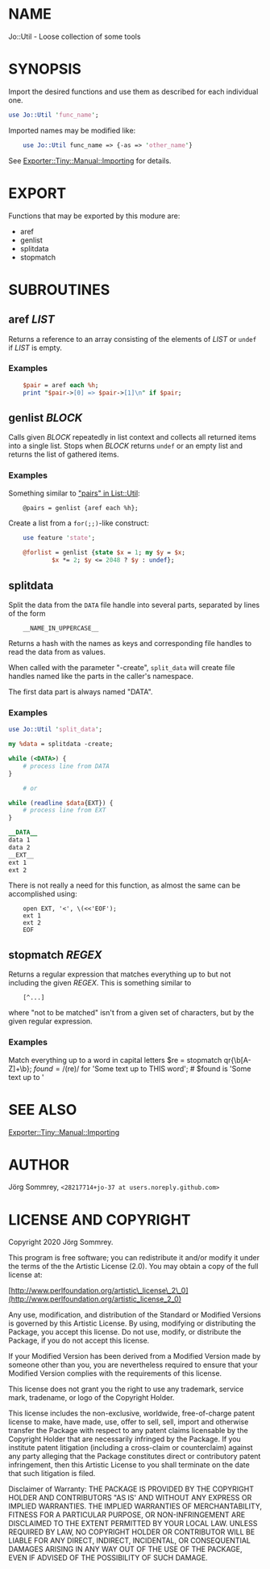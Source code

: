 # NAME

Jo::Util - Loose collection of some tools

# SYNOPSIS

Import the desired functions and use them as described for each
individual one.

```perl
use Jo::Util 'func_name';
```

Imported names may be modified like:

```perl
    use Jo::Util func_name => {-as => 'other_name'}
```

See [Exporter::Tiny::Manual::Importing](https://metacpan.org/pod/Exporter::Tiny::Manual::Importing) for details.

# EXPORT

Functions that may be exported by this modure are:

- aref
- genlist
- splitdata
- stopmatch

# SUBROUTINES

## aref _LIST_

Returns a reference to an array consisting of the elements of _LIST_
or `undef` if _LIST_ is empty.

### Examples

```perl
    $pair = aref each %h;
    print "$pair->[0] => $pair->[1]\n" if $pair;
```

## genlist _BLOCK_

Calls given _BLOCK_ repeatedly in list context and collects all
returned items into a single list.
Stops when _BLOCK_ returns `undef` or an empty list and returns the
list of gathered items.

### Examples

Something similar to ["pairs" in List::Util](https://metacpan.org/pod/List::Util#pairs):

```
    @pairs = genlist {aref each %h};
```

Create a list from a `for(;;)`-like construct:

```perl
    use feature 'state';
    
    @forlist = genlist {state $x = 1; my $y = $x;
            $x *= 2; $y <= 2048 ? $y : undef};
```

## splitdata

Split the data from the `DATA` file handle into several parts,
separated by lines of the form

```
    __NAME_IN_UPPERCASE__
```

Returns a hash with the names as keys and corresponding file handles to
read the data from as values.

When called with the parameter "-create", `split_data` will create file
handles named like the parts in the caller's namespace.

The first data part is always named "DATA".

### Examples

```perl
use Jo::Util 'split_data';

my %data = splitdata -create;

while (<DATA>) {
    # process line from DATA
}

    # or

while (readline $data{EXT}) {
    # process line from EXT
}

__DATA__
data 1
data 2
__EXT__
ext 1
ext 2
```

There is not really a need for this function, as almost the same can be
accomplished using:

```
    open EXT, '<', \(<<'EOF');
    ext 1
    ext 2
    EOF
```

## stopmatch _REGEX_

Returns a regular expression that matches everything up to but not
including the given _REGEX_.
This is something similar to

```
    [^...]
```

where "not to be matched" isn't from a given set of characters, but by
the given regular expression.

### Examples

Match everything up to a word in capital letters
	$re = stopmatch qr{\\b\[A-Z\]+\\b};
	$found = /($re)/ for 'Some text up to THIS word';
	# $found is 'Some text up to '

# SEE ALSO

[Exporter::Tiny::Manual::Importing](https://metacpan.org/pod/Exporter::Tiny::Manual::Importing)

# AUTHOR

Jörg Sommrey, `<28217714+jo-37 at users.noreply.github.com>`

# LICENSE AND COPYRIGHT

Copyright 2020 Jörg Sommrey.

This program is free software; you can redistribute it and/or modify it
under the terms of the the Artistic License (2.0). You may obtain a
copy of the full license at:

[http://www.perlfoundation.org/artistic\_license\_2\_0](http://www.perlfoundation.org/artistic_license_2_0)

Any use, modification, and distribution of the Standard or Modified
Versions is governed by this Artistic License. By using, modifying or
distributing the Package, you accept this license. Do not use, modify,
or distribute the Package, if you do not accept this license.

If your Modified Version has been derived from a Modified Version made
by someone other than you, you are nevertheless required to ensure that
your Modified Version complies with the requirements of this license.

This license does not grant you the right to use any trademark, service
mark, tradename, or logo of the Copyright Holder.

This license includes the non-exclusive, worldwide, free-of-charge
patent license to make, have made, use, offer to sell, sell, import and
otherwise transfer the Package with respect to any patent claims
licensable by the Copyright Holder that are necessarily infringed by the
Package. If you institute patent litigation (including a cross-claim or
counterclaim) against any party alleging that the Package constitutes
direct or contributory patent infringement, then this Artistic License
to you shall terminate on the date that such litigation is filed.

Disclaimer of Warranty: THE PACKAGE IS PROVIDED BY THE COPYRIGHT HOLDER
AND CONTRIBUTORS "AS IS' AND WITHOUT ANY EXPRESS OR IMPLIED WARRANTIES.
THE IMPLIED WARRANTIES OF MERCHANTABILITY, FITNESS FOR A PARTICULAR
PURPOSE, OR NON-INFRINGEMENT ARE DISCLAIMED TO THE EXTENT PERMITTED BY
YOUR LOCAL LAW. UNLESS REQUIRED BY LAW, NO COPYRIGHT HOLDER OR
CONTRIBUTOR WILL BE LIABLE FOR ANY DIRECT, INDIRECT, INCIDENTAL, OR
CONSEQUENTIAL DAMAGES ARISING IN ANY WAY OUT OF THE USE OF THE PACKAGE,
EVEN IF ADVISED OF THE POSSIBILITY OF SUCH DAMAGE.
